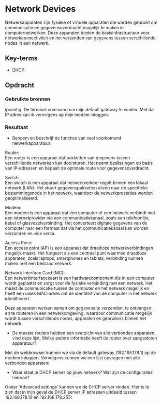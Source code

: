 # Network Devices

Netwerkapparaten zijn fysieke of virtuele apparaten die worden gebruikt om communicatie en gegevensoverdracht mogelijk te maken in computernetwerken. Deze apparaten bieden de basisinfrastructuur voor netwerkconnectiviteit en het verzenden van gegevens tussen verschillende nodes in een netwerk.

## Key-terms
- DHCP:  

## Opdracht
### Gebruikte bronnen
ipconfig: De terminal command om mijn default gateway te vinden. Met dat IP adres kan ik vervolgens op mijn modem inloggen.

### Resultaat
- Benoem en beschrijf de functies van veel voorkomend netwerkapparatuur:

Router:  
Een router is een apparaat dat pakketten van gegevens tussen verschillende netwerken kan doorsturen. Het neemt beslissingen op basis van IP-adressen en bepaalt de optimale route voor gegevensoverdracht.

Switch:  
Een switch is een apparaat dat netwerkverkeer regelt binnen een lokaal netwerk (LAN). Het stuurt gegevenspakketten alleen naar de specifieke bestemmingsnode in het netwerk, waardoor de netwerkprestaties worden geoptimaliseerd.

Modem:  
Een modem is een apparaat dat een computer of een netwerk verbindt met een internetprovider via een communicatiekanaal, zoals een telefoonlijn, kabel of glasvezelverbinding. Het converteert digitale gegevens van de computer naar een formaat dat via het communicatiekanaal kan worden verzonden en vice versa.

Access Point:  
Een access point (AP) is een apparaat dat draadloze netwerkverbindingen mogelijk maakt. Het fungeert als een centraal punt waarmee draadloze apparaten, zoals laptops, smartphones en tablets, verbinding kunnen maken met een bedraad netwerk.

Network Interface Card (NIC):  
Een netwerkinterfacekaart is een hardwarecomponent die in een computer wordt geplaatst en zorgt voor de fysieke verbinding met een netwerk. Het maakt de communicatie tussen de computer en het netwerk mogelijk en heeft een uniek MAC-adres dat de identiteit van de computer in het netwerk identificeert.

Deze apparaten werken samen om gegevens te verzenden, te ontvangen en te routeren in een netwerkomgeving, waardoor communicatie mogelijk wordt tussen verschillende nodes, apparaten en gebruikers binnen het netwerk.

- De meeste routers hebben een overzicht van alle verbonden apparaten, vind deze lijst. Welke andere informatie heeft de router over aangesloten apparatuur?

Met de webbrowser kunnen we via de default gateway (192.168.178.1) op de modem inloggen. Vervolgens kunnen we een lijst opvragen met alle verbonden apparaten:  
![[](..\00_includes\Cloud_pics\2\connected_devices.png)](https://github.com/techgrounds/techgrounds-Mynamewastakenwastaken/blob/main/00_includes/Cloud_pics/2/connected_devices.png?raw=true)

- Waar staat je DHCP server op jouw netwerk? Wat zijn de configuraties hiervan?  

Onder 'Advanced settings' kunnen we de DHCP server vinden. Hier is te zien dat in mijn geval de DHCP server IP adressen uitdeeld tussen 192.168.178.10 en 192.168.178.255:  
![[](..\00_includes\Cloud_pics\2\dhcp.png)](https://github.com/techgrounds/techgrounds-Mynamewastakenwastaken/blob/main/00_includes/Cloud_pics/2/dhcp.png?raw=true)
